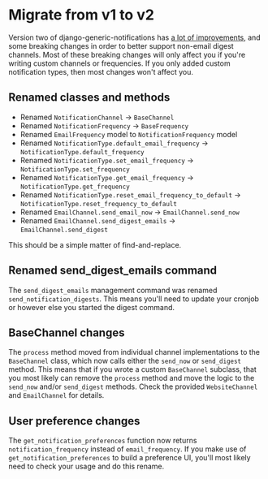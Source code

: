 # Migrate from v1 to v2

Version two of django-generic-notifications has [a lot of improvements](https://github.com/loopwerk/django-generic-notifications/releases/tag/2.0.0), and some breaking changes in order to better support non-email digest channels. Most of these breaking changes will only affect you if you're writing custom channels or frequencies. If you only added custom notification types, then most changes won't affect you.

## Renamed classes and methods

- Renamed `NotificationChannel` -> `BaseChannel`
- Renamed `NotificationFrequency` -> `BaseFrequency`
- Renamed `EmailFrequency` model to `NotificationFrequency` model
- Renamed `NotificationType.default_email_frequency` -> `NotificationType.default_frequency`
- Renamed `NotificationType.set_email_frequency` -> `NotificationType.set_frequency`
- Renamed `NotificationType.get_email_frequency` -> `NotificationType.get_frequency`
- Renamed `NotificationType.reset_email_frequency_to_default` -> `NotificationType.reset_frequency_to_default`
- Renamed `EmailChannel.send_email_now` -> `EmailChannel.send_now`
- Renamed `EmailChannel.send_digest_emails` -> `EmailChannel.send_digest`

This should be a simple matter of find-and-replace.

## Renamed send_digest_emails command

The `send_digest_emails` management command was renamed `send_notification_digests`. This means you'll need to update your cronjob or however else you started the digest command.

## BaseChannel changes

The `process` method moved from individual channel implementations to the `BaseChannel` class, which now calls either the `send_now` or `send_digest` method. This means that if you wrote a custom `BaseChannel` subclass, that you most likely can remove the `process` method and move the logic to the `send_now` and/or `send_digest` methods. Check the provided `WebsiteChannel` and `EmailChannel` for details.

## User preference changes

The `get_notification_preferences` function now returns `notification_frequency` instead of `email_frequency`. If you make use of `get_notification_preferences` to build a preference UI, you'll most likely need to check your usage and do this rename.
